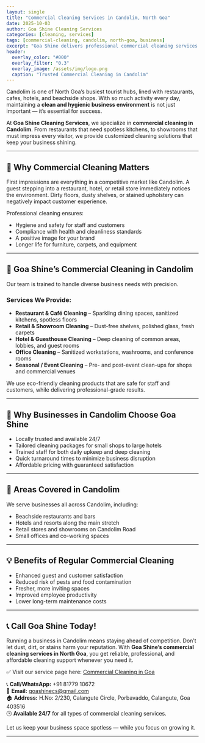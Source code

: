 ```yaml
---
layout: single
title: "Commercial Cleaning Services in Candolim, North Goa"
date: 2025-10-03
author: Goa Shine Cleaning Services
categories: [cleaning, services]
tags: [commercial-cleaning, candolim, north-goa, business]
excerpt: "Goa Shine delivers professional commercial cleaning services in Candolim, North Goa — ensuring businesses, shops, and offices stay spotless and welcoming."
header:
  overlay_color: "#000"
  overlay_filter: "0.3"
  overlay_image: /assets/img/logo.png
  caption: "Trusted Commercial Cleaning in Candolim"
---
```


Candolim is one of North Goa’s busiest tourist hubs, lined with restaurants, cafes, hotels, and beachside shops. With so much activity every day, maintaining a **clean and hygienic business environment** is not just important — it’s essential for success.  

At **Goa Shine Cleaning Services**, we specialize in **commercial cleaning in Candolim**. From restaurants that need spotless kitchens, to showrooms that must impress every visitor, we provide customized cleaning solutions that keep your business shining.

---

## 🧹 Why Commercial Cleaning Matters
First impressions are everything in a competitive market like Candolim. A guest stepping into a restaurant, hotel, or retail store immediately notices the environment. Dirty floors, dusty shelves, or stained upholstery can negatively impact customer experience.  

Professional cleaning ensures:  
- Hygiene and safety for staff and customers  
- Compliance with health and cleanliness standards  
- A positive image for your brand  
- Longer life for furniture, carpets, and equipment  

---

## 🌟 Goa Shine’s Commercial Cleaning in Candolim
Our team is trained to handle diverse business needs with precision.  

### Services We Provide:
- **Restaurant & Café Cleaning** – Sparkling dining spaces, sanitized kitchens, spotless floors  
- **Retail & Showroom Cleaning** – Dust-free shelves, polished glass, fresh carpets  
- **Hotel & Guesthouse Cleaning** – Deep cleaning of common areas, lobbies, and guest rooms  
- **Office Cleaning** – Sanitized workstations, washrooms, and conference rooms  
- **Seasonal / Event Cleaning** – Pre- and post-event clean-ups for shops and commercial venues  

We use eco-friendly cleaning products that are safe for staff and customers, while delivering professional-grade results.

---

## 🏢 Why Businesses in Candolim Choose Goa Shine
- Locally trusted and available 24/7  
- Tailored cleaning packages for small shops to large hotels  
- Trained staff for both daily upkeep and deep cleaning  
- Quick turnaround times to minimize business disruption  
- Affordable pricing with guaranteed satisfaction  

---

## 📍 Areas Covered in Candolim
We serve businesses all across Candolim, including:  
- Beachside restaurants and bars  
- Hotels and resorts along the main stretch  
- Retail stores and showrooms on Candolim Road  
- Small offices and co-working spaces  

---

## 💡 Benefits of Regular Commercial Cleaning
- Enhanced guest and customer satisfaction  
- Reduced risk of pests and food contamination  
- Fresher, more inviting spaces  
- Improved employee productivity  
- Lower long-term maintenance costs  

---

## 📞 Call Goa Shine Today!
Running a business in Candolim means staying ahead of competition. Don’t let dust, dirt, or stains harm your reputation. With **Goa Shine’s commercial cleaning services in North Goa**, you get reliable, professional, and affordable cleaning support whenever you need it.  

✅ Visit our service page here: [Commercial Cleaning in Goa](https://www.goashinecs.com/commercial-cleaning-services-goa.html)  

📞 **Call/WhatsApp:** +91 81779 10672  
📧 **Email:** goashinecs@gmail.com  
🏠 **Address:** H.No: 2/230, Calangute Circle, Porbavaddo, Calangute, Goa 403516  
🕒 **Available 24/7** for all types of commercial cleaning services.  

Let us keep your business space spotless — while you focus on growing it.  

---
